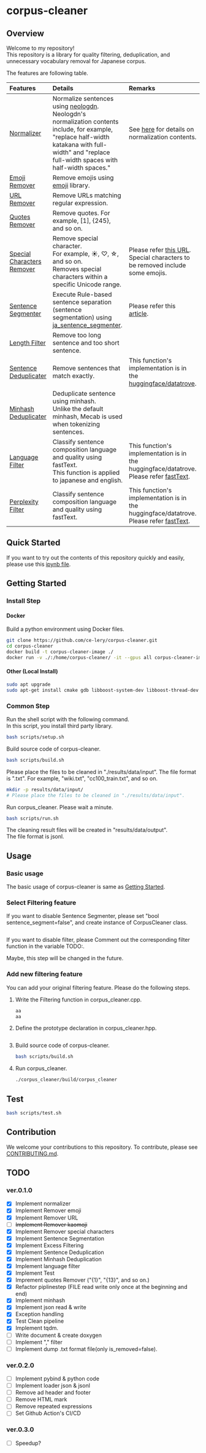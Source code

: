 # corpus-cleaner

<!-- ![](image/comparison.png) -->
<!-- <img src="image/comparison.png" width="500"> -->

## Overview

Welcome to my repository!   
This repository is a library for quality filtering, deduplication, and unnecessary vocabulary removal for Japanese corpus. 

The features are following table.

|Features|Details|Remarks|
|:--|:--|:--|
|[Normalizer](corpus_cleaner/normalizer.py#L6)|Normalize sentences using [neologdn](https://github.com/ikegami-yukino/neologdn). Neologdn's normalization contents include, for example, "replace half-width katakana with full-width" and "replace full-width spaces with half-width spaces."|See [here](https://github.com/neologd/mecab-ipadic-neologd/wiki/Regexp.ja) for details on normalization contents.|
|[Emoji Remover](corpus_cleaner/remover.py#L8)|Remove emojis using [emoji](https://pypi.org/project/emoji/) library.||
|[URL Remover](corpus_cleaner/remover.py#L22)|Remove URLs matching regular expression.||
|[Quotes Remover](corpus_cleaner/remover.py#L22)|Remove quotes. For example, [1], {245}, and so on.||
|[Special Characters Remover](corpus_cleaner/remover.py#L61)|Remove special character.<br> For example, ☀, ♡, ☆, and so on.<br>Removes special characters within a specific Unicode range.|Please refer [this URL](https://guppy.eng.kagawa-u.ac.jp/OpenCampus/unicode.html).<br>Special characters to be removed include some emojis.|
|[Sentence Segmenter](corpus_cleaner/splitter.py)|Execute Rule-based sentence separation (sentence segmentation) using [ja_sentence_segmenter](https://github.com/wwwcojp/ja_sentence_segmenter).|Please refer this [article](https://qiita.com/heimaru1231/items/b6ed09d4787e4e28175a).|
|[Length Filter](corpus_cleaner/excess_filter.py)|Remove too long sentence and too short sentence.||
|[Sentence Deduplicater](https://github.com/huggingface/datatrove/blob/main/src/datatrove/pipeline/dedup/sentence_dedup.py)|Remove sentences that match exactly.|This function's implementation is in the [huggingface/datatrove](https://github.com/huggingface/datatrove).|
|[Minhash Deduplicater](corpus_cleaner/minhash.py)|Deduplicate sentence using minhash.<br>Unlike the default minhash, Mecab is used when tokenizing sentences.||
|[Language Filter](https://github.com/huggingface/datatrove/blob/main/src/datatrove/pipeline/filters/language_filter.py)|Classify sentence composition language and quality using fastText.<br> This function is applied to japanese and english.|This function's implementation is in the huggingface/datatrove. Please refer [fastText](https://fasttext.cc/docs/en/crawl-vectors.html).|
|[Perplexity Filter](https://github.com/huggingface/datatrove/blob/main/src/datatrove/pipeline/filters/language_filter.py)|Classify sentence composition language and quality using fastText.|This function's implementation is in the huggingface/datatrove. Please refer [fastText](https://fasttext.cc/docs/en/crawl-vectors.html).|


<!-- |[Remove kaomoji](corpus_cleaner/remover.py#L39)|Remove emoticons that exactly match the list in kaomoji.txt.<br>Approximately 1,400 types of emoticons will be removed.|Before using this feature, we recommend normalizing the text using TxtNormalizer().|
|[ftfy Fixer](corpus_cleaner/fixer.py#L6)|Fix broken Unicode using [ftfy](https://ftfy.readthedocs.io/en/latest/).|Inspired by [NVIDIA NeMo Data Curator](https://docs.nvidia.com/nemo-framework/user-guide/latest/modelguide/pretrainingdatasets/index.html).|
|[Txt Reader](corpus_cleaner/txt_reader.py)|BaseDiskReader that reads .txt file. |[Datatrove Readers](https://github.com/huggingface/datatrove/tree/main/src/datatrove/pipeline/readers) can read other formats (.csv,.json, ...etc.). Please read [here](https://github.com/huggingface/datatrove?tab=readme-ov-file).|
|[Txt Writer](corpus_cleaner/txt_writer.py)|DiskWriter that writes .txt file.|[Datatrove](https://github.com/huggingface/datatrove/tree/main/src/datatrove/pipeline/writers) can write other formats (.csv,.json, ...etc.). Please read [here](https://github.com/huggingface/datatrove?tab=readme-ov-file).|-->

## Quick Started

If you want to try out the contents of this repository quickly and easily, please use this [ipynb file](examples/quick_start.ipynb).
<!-- TODO: gist -->

## Getting Started

### Install Step

#### Docker

Build a python environment using Docker files.

```bash
git clone https://github.com/ce-lery/corpus-cleaner.git
cd corpus-cleaner
docker build -t corpus-cleaner-image ./
docker run -v ./:/home/corpus-cleaner/ -it --gpus all corpus-cleaner-image
```

#### Other (Local Install)

```bash
sudo apt upgrade
sudo apt-get install cmake gdb libboost-system-dev libboost-thread-dev libboost-program-options-dev libboost-test-dev libeigen3-dev zlib1g-dev libbz2-dev liblzma-dev  pkg-config  libgoogle-perftools-dev curl wget build-essential nano
```

### Common Step

Run the shell script with the following command.  
In this script, you install third party library.

```bash
bash scripts/setup.sh
```

Build source code of corpus-cleaner.

```bash
bash scripts/build.sh
```

Please place the files to be cleaned in "./results/data/input".
The file format is ".txt". For example, "wiki.txt", "cc100_train.txt", and so on.

```bash
mkdir -p results/data/input/
# Please place the files to be cleaned in "./results/data/input".
```

Run corpus_cleaner. Please wait a minute.  

```bash
bash scripts/run.sh
```

The cleaning result files will be created in "results/data/output".  
The file format is jsonl.  

## Usage

### Basic usage

The basic usage of corpus-cleaner is same as [Getting Started](#Getting_Started).

### Select Filtering feature

If you want to disable Sentence Segmenter, please set "bool sentence_segment=false", and create instance of CorpusCleaner class.

```bash
```

If you want to disable filter, please Comment out the corresponding filter function in the variable TODO:. 




Maybe, this step will be changed in the future.

### Add new filtering feature

You can add your original filtering feature. Please do the following steps.

1. Write the Filtering function in corpus_cleaner.cpp.  
    ```cpp
    aa
    aa
    ```
2. Define the prototype declaration in corpus_cleaner.hpp.  
    ```cpp
    ```
3. Build source code of corpus-cleaner.  
    ```bash
    bash scripts/build.sh
    ```
4. Run corpus_cleaner.
    ```bash
    ./corpus_cleaner/build/corpus_cleaner
    ```

<!-- The basic flow is as follows.

1. Download dataset.
2. Run main.py.   
    ```bash
    python main.py
    ``` 
3. Wait until main.py finishes processing.
4. Check the results output in the "results" folder.

If you want to add new filtering functionality, try the following steps.   
Here, I will explain how to add functions using the Normalize function as an example.  

1. Import Necessary module.  
    ```python
    import neologdn
    from datatrove.data import DocumentsPipeline
    from datatrove.pipeline.base import PipelineStep
    ```  
2. Create a new class that inherits TextPipeplineStep etc.  
    ```python
    class TxtNormalizer(PipelineStep):
    ``` 
3. Add the necessary initialization processing to the constructor.   
 (If it is not particularly necessary, you can just write the minimum string as shown below.)  
    ```python
        def __init__(
            self,
        ):
            super().__init__()
    ```
4. Write the processing details in the run() function.  
    ```python
        def run(self, data: DocumentsPipeline, rank: int = 0, world_size: int = 1) -> DocumentsPipeline:
        for document in data:
               document.text=neologdn.normalize(document.text.rstrip())
            yield document
    ``` 
5. Write a program that uses TxtNormalizer() and run it (e.g.  [example_normalizer.py](examples/example_normalizer.py)).

The complete scripts are [normalizer.py](corpus_cleaner/normalizer.py) and [example_normalizer.py](examples/example_normalizer.py). Please refer them. -->

## Test

```bash
bash scripts/test.sh
```

## Contribution

We welcome your contributions to this repository. To contribute, please see [CONTRIBUTING.md](CONTRIBUTING.md).

## TODO

### ver.0.1.0
- [x] Implement normalizer
- [x] Implement Remover emoji
- [x] Implement Remover URL
- [ ] ~~Implement Remover kaomoji~~
- [x] Implement Remover special characters
- [x] Implement Sentence Segmentation 
- [x] Implement Excess Filtering
- [x] Implement Sentence Deduplication
- [x] Implement Minhash Deduplication
- [x] Implement language filter
- [x] Implement Test
- [x] Imprement quotes Remover ("{1}", "{13}", and so on.)
- [x] Refactor piplinestep (FILE read write only once at the beginning and end)
- [x] Implement minhash
- [x] Implement json read & write
- [x] Exception handling
- [x] Test Clean pipeline
- [x] Implement tqdm.
- [ ] Write document & create doxygen
- [ ] Implement "," filter
- [ ] Implement dump .txt format file(only is_removed=false).

### ver.0.2.0

- [ ] Implement pybind & python code
- [ ] Implement loader json & jsonl
- [ ] Remove ad header and footer
- [ ] Remove HTML mark
- [ ] Remove repeated expressions
- [ ] Set Github Action's CI/CD

### ver.0.3.0

- [ ] Speedup?
